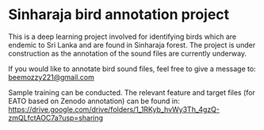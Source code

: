 # Sinharaja bird annotation project

This is a deep learning project involved for identifying birds which are endemic to Sri Lanka and are found in Sinharaja forest. The project is under construction as the annotation of the sound files are currently underway.

If you would like to annotate bird sound files, feel free to give a message to: beemozzy221@gmail.com

Sample training can be conducted. The relevant feature and target files (for EATO based on Zenodo annotation) can be found in: 
https://drive.google.com/drive/folders/1_1RKyb_hvWy3Th_4gzQ-zmQLfctAOC7a?usp=sharing
